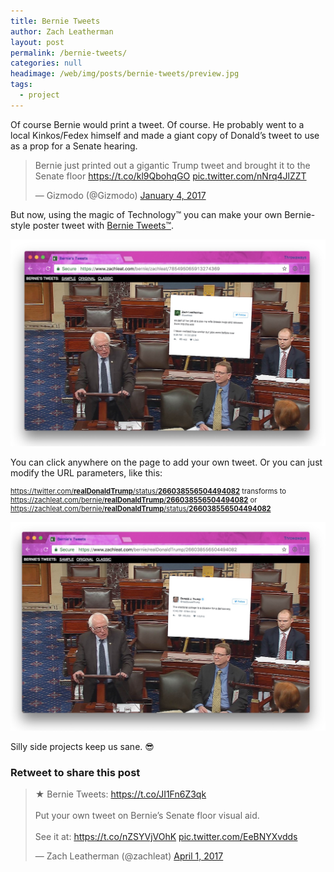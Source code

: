 ```yaml
---
title: Bernie Tweets
author: Zach Leatherman
layout: post
permalink: /bernie-tweets/
categories: null
headimage: /web/img/posts/bernie-tweets/preview.jpg
tags:
  - project
---
```


Of course Bernie would print a tweet. Of course. He probably went to a local Kinkos/Fedex himself and made a giant copy of Donald’s tweet to use as a prop for a Senate hearing.

<blockquote class="twitter-tweet" data-cards="hidden" data-lang="en"><p lang="en" dir="ltr">Bernie just printed out a gigantic Trump tweet and brought it to the Senate floor <a href="https://t.co/kl9QbohqGO">https://t.co/kl9QbohqGO</a> <a href="https://t.co/nNrq4JlZZT">pic.twitter.com/nNrq4JlZZT</a></p>&mdash; Gizmodo (@Gizmodo) <a href="https://twitter.com/Gizmodo/status/816743891118551050">January 4, 2017</a></blockquote>

But now, using the magic of Technology™ you can make your own Bernie-style poster tweet with [Bernie Tweets™](https://www.zachleat.com/bernie/).

<a href="https://www.zachleat.com/bernie/zachleat/785495065913274369" class="exempt"><img src="/web/img/posts/bernie-tweets/original.jpg" alt="Screenshot of Bernie Tweets" class="primary"></a>

You can click anywhere on the page to add your own tweet. Or you can just modify the URL parameters, like this:

<p style="font-size: 80%"><a href="https://twitter.com/realDonaldTrump/status/266038556504494082" class="break">https://twitter.com/<strong>realDonaldTrump</strong>/status/<strong>266038556504494082</strong></a> transforms to <a href="https://zachleat.com/bernie/realDonaldTrump/266038556504494082" class="break">https://zachleat.com/bernie/<strong>realDonaldTrump</strong>/<strong>266038556504494082</strong></a> or <a href="https://zachleat.com/bernie/realDonaldTrump/status/266038556504494082" class="break">https://zachleat.com/bernie/<strong>realDonaldTrump</strong>/status/<strong>266038556504494082</strong></a></p>

<a href="https://www.zachleat.com/bernie/realDonaldTrump/266038556504494082" class="exempt"><img src="/web/img/posts/bernie-tweets/sample1.jpg" alt="A @realDonaldTrump tweet on Bernie Tweets" class="primary"></a>

Silly side projects keep us sane. 😎

<div class="retweettoshare">
	<h3 class="retweettoshare_title">Retweet to share this post</h3>
	<div class="retweettoshare_widget">
		<blockquote class="twitter-tweet" data-conversation="none" data-cards="hidden" data-lang="en"><p lang="en" dir="ltr">★ Bernie Tweets: <a href="https://t.co/JI1Fn6Z3qk">https://t.co/JI1Fn6Z3qk</a><br><br>Put your own tweet on Bernie’s Senate floor visual aid.<br><br>See it at: <a href="https://t.co/nZSYVjVOhK">https://t.co/nZSYVjVOhK</a> <a href="https://t.co/EeBNYXvdds">pic.twitter.com/EeBNYXvdds</a></p>&mdash; Zach Leatherman (@zachleat) <a href="https://twitter.com/zachleat/status/848259464847396869">April 1, 2017</a></blockquote>
	</div>
</div>
